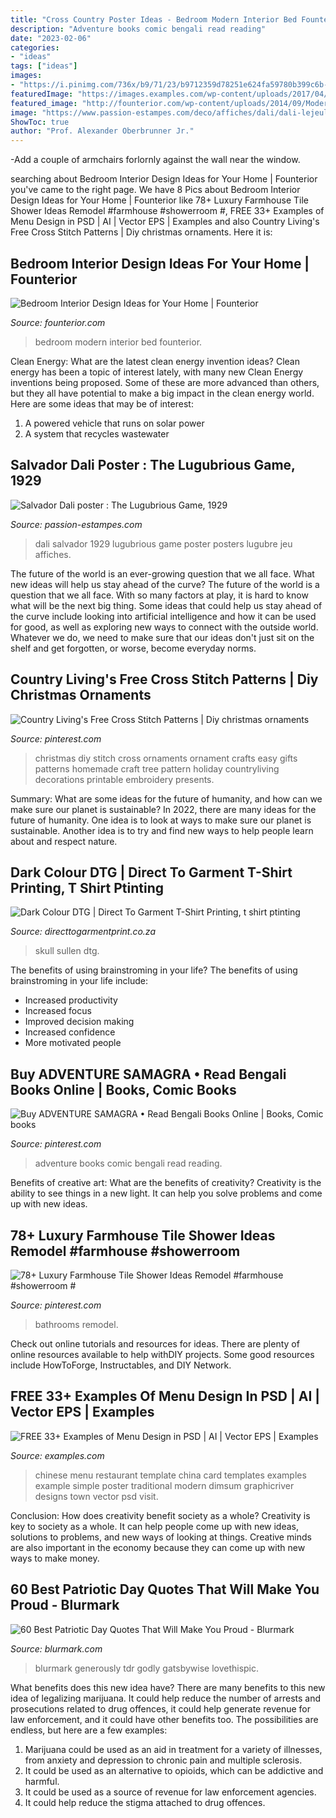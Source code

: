 ```yaml
---
title: "Cross Country Poster Ideas - Bedroom Modern Interior Bed Founterior"
description: "Adventure books comic bengali read reading"
date: "2023-02-06"
categories:
- "ideas"
tags: ["ideas"]
images:
- "https://i.pinimg.com/736x/b9/71/23/b9712359d78251e624fa59780b399c6b--rbb.jpg"
featuredImage: "https://images.examples.com/wp-content/uploads/2017/04/Chinese-Food-Menu.gif"
featured_image: "http://founterior.com/wp-content/uploads/2014/09/Modern-vintage-bedroom-with-black-framed-bed.jpg"
image: "https://www.passion-estampes.com/deco/affiches/dali/dali-lejeulugubre-550.jpg"
ShowToc: true
author: "Prof. Alexander Oberbrunner Jr."
---
```



-Add a couple of armchairs forlornly against the wall near the window.

	

		
searching about Bedroom Interior Design Ideas for Your Home | Founterior you've came to the right page. We have 8 Pics about Bedroom Interior Design Ideas for Your Home | Founterior like 78+ Luxury Farmhouse Tile Shower Ideas Remodel #farmhouse #showerroom #, FREE 33+ Examples of Menu Design in PSD | AI | Vector EPS | Examples and also Country Living&#039;s Free Cross Stitch Patterns | Diy christmas ornaments. Here it is:
		
    
## Bedroom Interior Design Ideas For Your Home | Founterior

<img loading=lazy src="http://founterior.com/wp-content/uploads/2014/09/Modern-vintage-bedroom-with-black-framed-bed.jpg" onerror="this.onerror=null;this.src='https://tse2.mm.bing.net/th?id=OIP.s0uoD9Dm639Q5tJNM-EiDQHaLH&amp;pid=15.1';" alt="Bedroom Interior Design Ideas for Your Home | Founterior">

_Source: founterior.com_

>bedroom modern interior bed founterior. 

	

Clean Energy: What are the latest clean energy invention ideas?
Clean energy has been a topic of interest lately, with many new Clean Energy inventions being proposed. Some of these are more advanced than others, but they all have potential to make a big impact in the clean energy world. Here are some ideas that may be of interest: 
1. A powered vehicle that runs on solar power 
2. A system that recycles wastewater 

    
## Salvador Dali Poster : The Lugubrious Game, 1929

<img loading=lazy src="https://www.passion-estampes.com/deco/affiches/dali/dali-lejeulugubre-550.jpg" onerror="this.onerror=null;this.src='https://tse3.mm.bing.net/th?id=OIP.ReTVVTHiqspQR3GK3l6OJwHaKK&amp;pid=15.1';" alt="Salvador Dali poster : The Lugubrious Game, 1929">

_Source: passion-estampes.com_

>dali salvador 1929 lugubrious game poster posters lugubre jeu affiches. 

	

The future of the world is an ever-growing question that we all face. What new ideas will help us stay ahead of the curve?
The future of the world is a question that we all face. With so many factors at play, it is hard to know what will be the next big thing. Some ideas that could help us stay ahead of the curve include looking into artificial intelligence and how it can be used for good, as well as exploring new ways to connect with the outside world. Whatever we do, we need to make sure that our ideas don't just sit on the shelf and get forgotten, or worse, become everyday norms.

    
## Country Living&#039;s Free Cross Stitch Patterns | Diy Christmas Ornaments

<img loading=lazy src="https://i.pinimg.com/736x/09/34/98/093498084859b65d7a988280891dbd98.jpg" onerror="this.onerror=null;this.src='https://tse3.mm.bing.net/th?id=OIP.jNEbMftmegSHf3W1OL7KuAHaLH&amp;pid=15.1';" alt="Country Living&#039;s Free Cross Stitch Patterns | Diy christmas ornaments">

_Source: pinterest.com_

>christmas diy stitch cross ornaments ornament crafts easy gifts patterns homemade craft tree pattern holiday countryliving decorations printable embroidery presents. 

	

Summary: What are some ideas for the future of humanity, and how can we make sure our planet is sustainable?
In 2022, there are many ideas for the future of humanity. One idea is to look at ways to make sure our planet is sustainable. Another idea is to try and find new ways to help people learn about and respect nature.

    
## Dark Colour DTG | Direct To Garment T-Shirt Printing, T Shirt Ptinting

<img loading=lazy src="https://directtogarmentprint.co.za/wp-content/uploads/2017/12/direct-to-garment-51-768x960.jpg" onerror="this.onerror=null;this.src='https://tse2.mm.bing.net/th?id=OIP.5Pf8y-ugcvTWwASmSqWn8QHaJQ&amp;pid=15.1';" alt="Dark Colour DTG | Direct To Garment T-Shirt Printing, t shirt ptinting">

_Source: directtogarmentprint.co.za_

>skull sullen dtg. 

	

The benefits of using brainstroming in your life?
The benefits of using brainstroming in your life include: 
- Increased productivity 
- Increased focus 
- Improved decision making 
- Increased confidence 
- More motivated people

    
## Buy ADVENTURE SAMAGRA • Read Bengali Books Online | Books, Comic Books

<img loading=lazy src="https://i.pinimg.com/736x/b9/71/23/b9712359d78251e624fa59780b399c6b--rbb.jpg" onerror="this.onerror=null;this.src='https://tse3.mm.bing.net/th?id=OIP.zHy-i0IKbLFef7jNElzfZgHaLD&amp;pid=15.1';" alt="Buy ADVENTURE SAMAGRA • Read Bengali Books Online | Books, Comic books">

_Source: pinterest.com_

>adventure books comic bengali read reading. 

	

Benefits of creative art: What are the benefits of creativity?
Creativity is the ability to see things in a new light. It can help you solve problems and come up with new ideas.

    
## 78+ Luxury Farmhouse Tile Shower Ideas Remodel #farmhouse #showerroom #

<img loading=lazy src="https://i.pinimg.com/736x/df/37/05/df37057d76a110791e516e985c8a3a5d.jpg" onerror="this.onerror=null;this.src='https://tse4.mm.bing.net/th?id=OIP.qdkO5q3PuIxtjKCGzwssggHaNK&amp;pid=15.1';" alt="78+ Luxury Farmhouse Tile Shower Ideas Remodel #farmhouse #showerroom #">

_Source: pinterest.com_

>bathrooms remodel. 

	

Check out online tutorials and resources for ideas. There are plenty of online resources available to help withDIY projects. Some good resources include HowToForge, Instructables, and DIY Network. 

    
## FREE 33+ Examples Of Menu Design In PSD | AI | Vector EPS | Examples

<img loading=lazy src="https://images.examples.com/wp-content/uploads/2017/04/Chinese-Food-Menu.gif" onerror="this.onerror=null;this.src='https://tse1.mm.bing.net/th?id=OIP.nOcLTHj7-f46q7NTT0c_WQHaKd&amp;pid=15.1';" alt="FREE 33+ Examples of Menu Design in PSD | AI | Vector EPS | Examples">

_Source: examples.com_

>chinese menu restaurant template china card templates examples example simple poster traditional modern dimsum graphicriver designs town vector psd visit. 

	

Conclusion: How does creativity benefit society as a whole?
Creativity is key to society as a whole. It can help people come up with new ideas, solutions to problems, and new ways of looking at things. Creative minds are also important in the economy because they can come up with new ways to make money.

    
## 60 Best Patriotic Day Quotes That Will Make You Proud - Blurmark

<img loading=lazy src="https://www.blurmark.com/wp-content/uploads/2018/04/Patriotic-Quotes-37.jpg" onerror="this.onerror=null;this.src='https://tse3.mm.bing.net/th?id=OIP.UeVOELwilflz7UJ45O0rlQHaHa&amp;pid=15.1';" alt="60 Best Patriotic Day Quotes That Will Make You Proud - Blurmark">

_Source: blurmark.com_

>blurmark generously tdr godly gatsbywise lovethispic. 

	

What benefits does this new idea have?
There are many benefits to this new idea of legalizing marijuana. It could help reduce the number of arrests and prosecutions related to drug offences, it could help generate revenue for law enforcement, and it could have other benefits too. The possibilities are endless, but here are a few examples: 
1. Marijuana could be used as an aid in treatment for a variety of illnesses, from anxiety and depression to chronic pain and multiple sclerosis. 
2. It could be used as an alternative to opioids, which can be addictive and harmful. 
3. It could be used as a source of revenue for law enforcement agencies. 
4. It could help reduce the stigma attached to drug offences.

